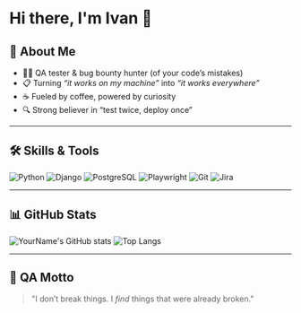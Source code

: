 # Hi there, I'm Ivan 👋  

## 🧪 About Me
- 🕵️‍♂️ QA tester & bug bounty hunter (of your code’s mistakes)
- 📋 Turning *“it works on my machine”* into *“it works everywhere”*
- ☕ Fueled by coffee, powered by curiosity
- 🔍 Strong believer in “test twice, deploy once”

---

## 🛠 Skills & Tools
![Python](https://img.shields.io/badge/-Python-3776AB?logo=python&logoColor=white)
![Django](https://img.shields.io/badge/-Django-092E20?logo=django&logoColor=white)
![PostgreSQL](https://img.shields.io/badge/-PostgreSQL-336791?logo=postgresql&logoColor=white)
![Playwright](https://img.shields.io/badge/-Playwright-2EAD33?logo=playwright&logoColor=white)
![Git](https://img.shields.io/badge/-Git-F05032?logo=git&logoColor=white)
![Jira](https://img.shields.io/badge/-Jira-0052CC?logo=jira&logoColor=white)

---

## 📊 GitHub Stats
![YourName's GitHub stats](https://github-readme-stats.vercel.app/api?username=YourUsername&show_icons=true&theme=tokyonight)
![Top Langs](https://github-readme-stats.vercel.app/api/top-langs/?username=YourUsername&layout=compact&theme=tokyonight)

---

## 🐞 QA Motto
> "I don’t break things. I *find* things that were already broken."
